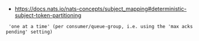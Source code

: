 
- https://docs.nats.io/nats-concepts/subject_mapping#deterministic-subject-token-partitioning

```
 'one at a time' (per consumer/queue-group, i.e. using the 'max acks pending' setting)
```